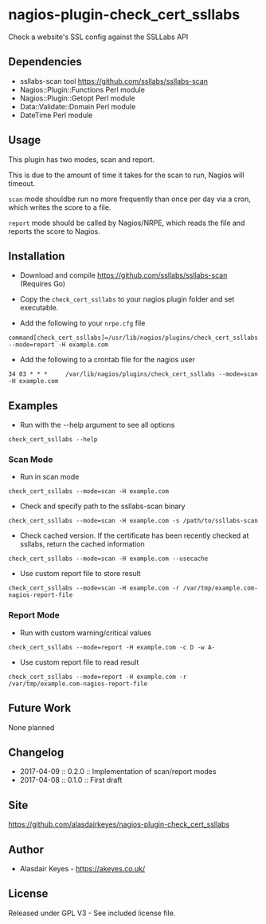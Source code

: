 # nagios-plugin-check_cert_ssllabs
Check a website's SSL config against the SSLLabs API

## Dependencies

* ssllabs-scan tool https://github.com/ssllabs/ssllabs-scan
* Nagios::Plugin::Functions Perl module
* Nagios::Plugin::Getopt Perl module
* Data::Validate::Domain Perl module
* DateTime Perl module


## Usage

This plugin has two modes, scan and report.

This is due to the amount of time it takes for the scan to run, Nagios will timeout.

`scan` mode shouldbe run no more frequently than once per day via a cron, which writes the score to a file.

`report` mode should be called by Nagios/NRPE, which reads the file and reports the score to Nagios.


## Installation

* Download and compile https://github.com/ssllabs/ssllabs-scan (Requires Go)

* Copy the `check_cert_ssllabs` to your nagios plugin folder and set executable.

* Add the following to your `nrpe.cfg` file
```
command[check_cert_ssllabs]=/usr/lib/nagios/plugins/check_cert_ssllabs --mode=report -H example.com
```

* Add the following to a crontab file for the nagios user
```
34 03 * * *     /var/lib/nagios/plugins/check_cert_ssllabs --mode=scan -H example.com
```

## Examples

* Run with the --help argument to see all options
```
check_cert_ssllabs --help
```

### Scan Mode

* Run in scan mode
```
check_cert_ssllabs --mode=scan -H example.com
```

* Check and specify path to the ssllabs-scan binary
```
check_cert_ssllabs --mode=scan -H example.com -s /path/to/ssllabs-scan
```

* Check cached version. If the certificate has been recently checked at ssllabs, return
the cached information
```
check_cert_ssllabs --mode=scan -H example.com --usecache
```

* Use custom report file to store result
```
check_cert_ssllabs --mode=scan -H example.com -r /var/tmp/example.com-nagios-report-file
```


### Report Mode

* Run with custom warning/critical values
```
check_cert_ssllabs --mode=report -H example.com -c D -w A-
```

* Use custom report file to read result
```
check_cert_ssllabs --mode=report -H example.com -r /var/tmp/example.com-nagios-report-file
```


## Future Work

None planned

## Changelog

* 2017-04-09 :: 0.2.0   :: Implementation of scan/report modes
* 2017-04-08 :: 0.1.0   :: First draft

## Site

https://github.com/alasdairkeyes/nagios-plugin-check_cert_ssllabs

## Author

* Alasdair Keyes - https://akeyes.co.uk/

## License

Released under GPL V3 - See included license file.

